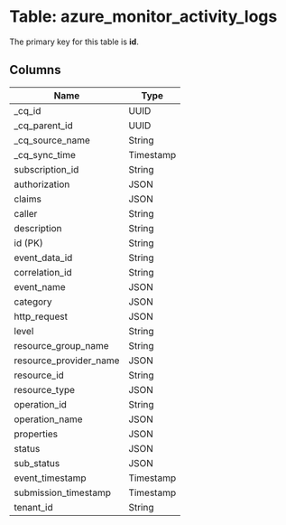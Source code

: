 # Table: azure_monitor_activity_logs



The primary key for this table is **id**.


## Columns
| Name          | Type          |
| ------------- | ------------- |
|_cq_id|UUID|
|_cq_parent_id|UUID|
|_cq_source_name|String|
|_cq_sync_time|Timestamp|
|subscription_id|String|
|authorization|JSON|
|claims|JSON|
|caller|String|
|description|String|
|id (PK)|String|
|event_data_id|String|
|correlation_id|String|
|event_name|JSON|
|category|JSON|
|http_request|JSON|
|level|String|
|resource_group_name|String|
|resource_provider_name|JSON|
|resource_id|String|
|resource_type|JSON|
|operation_id|String|
|operation_name|JSON|
|properties|JSON|
|status|JSON|
|sub_status|JSON|
|event_timestamp|Timestamp|
|submission_timestamp|Timestamp|
|tenant_id|String|